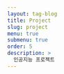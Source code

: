 ```yaml
---
layout: tag-blog
title: Project
slug: project
menu: true
submenu: true
order: 5
description: >
  인공지능 프로젝트
---
```

